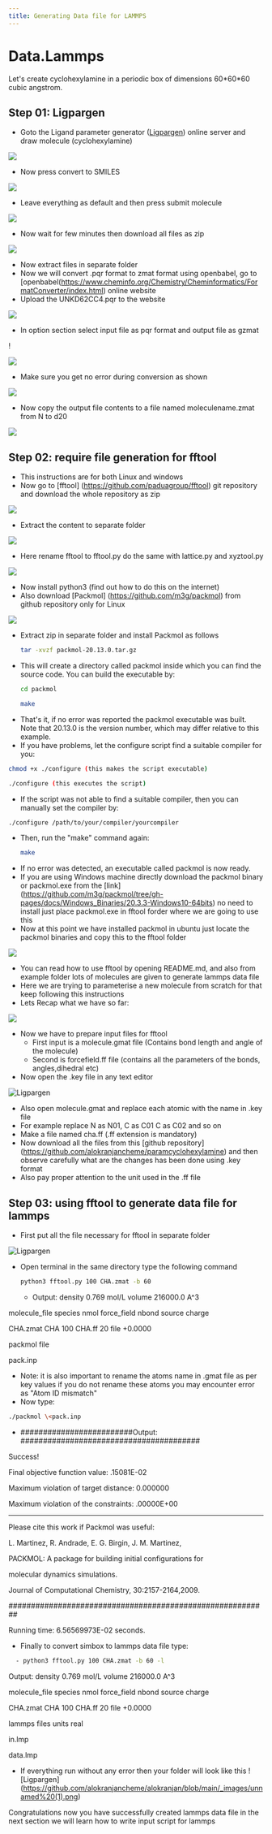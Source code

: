 ```yaml
---
title: Generating Data file for LAMMPS
---
```


# Data.Lammps

Let's create cyclohexylamine in a periodic box of dimensions 60\*60\*60 cubic angstrom.

## Step 01: Ligpargen

- Goto the Ligand parameter generator ([Ligpargen](http://zarbi.chem.yale.edu/ligpargen/moleculeDraw.html)) online server and draw molecule (cyclohexylamine)

<p align="left">
  <img src="https://github.com/alokranjancheme/alokranjan/blob/main/_images/unnamed%20(16).png" />
</p>

- Now press convert to SMILES 

<p align="left">
  <img src="https://github.com/alokranjancheme/alokranjan/blob/main/_images/unnamed%20(15).png" />
</p>

- Leave everything as default and then press submit molecule

<p align="left">
  <img src="https://github.com/alokranjancheme/alokranjan/blob/main/_images/unnamed%20(14).png" />
</p>

- Now wait for few minutes then download all files as zip

<p align="left">
  <img src="https://github.com/alokranjancheme/alokranjan/blob/main/_images/unnamed%20(13).png" />
</p>

- Now extract files in separate folder
- Now we will convert .pqr format to zmat format using openbabel, go to [openbabel(https://www.cheminfo.org/Chemistry/Cheminformatics/FormatConverter/index.html) online website
- Upload the UNKD62CC4.pqr to the website

<p align="left">
  <img src="https://github.com/alokranjancheme/alokranjan/blob/main/_images/unnamed%20(11).png" />
</p>

- In option section select input file as pqr format and output file as gzmat

!<p align="left">
  <img src="https://github.com/alokranjancheme/alokranjan/blob/main/_images/unnamed%20(10).png" />
</p>

- Make sure you get no error during conversion as shown

<p align="left">
  <img src="https://github.com/alokranjancheme/alokranjan/blob/main/_images/unnamed%20(9).png" />
</p>

- Now copy the output file contents to a file named moleculename.zmat from N to d20

<p align="left">
  <img src="https://github.com/alokranjancheme/alokranjan/blob/main/_images/unnamed%20(8).png" />
</p>

## Step 02: require file generation for fftool

- This instructions are for both Linux and windows
- Now go to [fftool] (https://github.com/paduagroup/fftool) git repository and download the whole repository as zip

<p align="left">
  <img src="https://github.com/alokranjancheme/alokranjan/blob/main/_images/unnamed%20(7).png" />
</p>

- Extract the content to separate folder

<p align="left">
  <img src="https://github.com/alokranjancheme/alokranjan/blob/main/_images/unnamed%20(6).png" />
</p>

- Here rename fftool to fftool.py do the same with lattice.py and xyztool.py

<p align="left">
  <img src="https://github.com/alokranjancheme/alokranjan/blob/main/_images/unnamed%20(5).png" />
</p>

- Now install python3 (find out how to do this on the internet)
- Also download [Packmol] (https://github.com/m3g/packmol) from github repository only for Linux

<p align="left">
  <img src="https://github.com/alokranjancheme/alokranjan/blob/main/_images/unnamed%20(21).png" />
</p>

- Extract zip in separate folder and install Packmol as follows
  ```bash
  tar -xvzf packmol-20.13.0.tar.gz
  ```
- This will create a directory called packmol inside which you can find the source code. You can build the executable by:
  ```bash
  cd packmol
  ```
  ```bash
  make
  ```
- That's it, if no error was reported the packmol executable was built. Note that 20.13.0 is the version number, which may differ relative to this example.
- If you have problems, let the configure script find a suitable compiler for you:
 ```bash
 chmod +x ./configure (this makes the script executable)
 ```
  ```bash
  ./configure (this executes the script)
  ```
- If the script was not able to find a suitable compiler, then you can manually set the compiler by:
 ```bash
 ./configure /path/to/your/compiler/yourcompiler
 ```
- Then, run the "make" command again:
  ```bash 
  make
  ```
- If no error was detected, an executable called packmol is now ready.
- If you are using Windows machine directly download the packmol binary or packmol.exe from the [link] (https://github.com/m3g/packmol/tree/gh-pages/docs/Windows_Binaries/20.3.3-Windows10-64bits) no need to install just place packmol.exe in fftool forder where we are going to use this
- Now at this point we have installed packmol in ubuntu just locate the packmol binaries and copy this to the fftool folder

<p align="left">
  <img src="https://github.com/alokranjancheme/alokranjan/blob/main/_images/unnamed%20(4).png" />
</p>

- You can read how to use fftool by opening README.md, and also from example folder lots of molecules are given to generate lammps data file
- Here we are trying to parameterise a new molecule from scratch for that keep following this instructions
- Lets Recap what we have so far:

<p align="left">
  <img src="https://user-images.githubusercontent.com/125783050/222965145-51c6be2f-3175-4e06-904f-2b61a0db3c4c.png" />
</p>

- Now we have to prepare input files for fftool
  - First input is a molecule.gmat file (Contains bond length and angle of the molecule)
  - Second is forcefield.ff file (contains all the parameters of the bonds, angles,dihedral etc)
- Now open the .key file in any text editor

![Ligpargen](https://github.com/alokranjancheme/alokranjan/blob/main/_images/unnamed%20(12).png)

- Also open molecule.gmat and replace each atomic with the name in .key file
- For example replace N as N01, C as C01 C as C02 and so on
- Make a file named cha.ff (.ff extension is mandatory)
- Now download all the files from this [github repository] (https://github.com/alokranjancheme/paramcyclohexylamine) and then observe carefully what are the changes has been done using .key format
- Also pay proper attention to the unit used in the .ff file

## Step 03: using fftool to generate data file for lammps

- First put all the file necessary for fftool in separate folder

![Ligpargen](https://github.com/alokranjancheme/alokranjan/blob/main/_images/unnamed%20(2).png)

- Open terminal in the same directory type the following command
  ```bash
  python3 fftool.py 100 CHA.zmat -b 60
  ```
  - Output: density 0.769 mol/L volume 216000.0 A^3

molecule\_file species nmol force\_field nbond source charge

CHA.zmat CHA 100 CHA.ff 20 file +0.0000

packmol file

pack.inp

- Note: it is also important to rename the atoms name in .gmat file as per key values if you do not rename these atoms you may encounter error as "Atom ID mismatch"
- Now type:

 ```bash
 ./packmol \<pack.inp
 ```
  - #########################Output: ########################################

Success!

Final objective function value: .15081E-02

Maximum violation of target distance: 0.000000

Maximum violation of the constraints: .00000E+00

--------------------------------------------------------------------------------

Please cite this work if Packmol was useful:

L. Martinez, R. Andrade, E. G. Birgin, J. M. Martinez,

PACKMOL: A package for building initial configurations for

molecular dynamics simulations.

Journal of Computational Chemistry, 30:2157-2164,2009.

##########################################################

Running time: 6.56569973E-02 seconds.

- Finally to convert simbox to lammps data file type:
```bash
  - python3 fftool.py 100 CHA.zmat -b 60 -l
```

Output: density 0.769 mol/L volume 216000.0 A^3

molecule\_file species nmol force\_field nbond source charge

CHA.zmat CHA 100 CHA.ff 20 file +0.0000

lammps files units real

in.lmp

data.lmp

- If everything run without any error then your folder will look like this
![Ligpargen] (https://github.com/alokranjancheme/alokranjan/blob/main/_images/unnamed%20(1).png)

Congratulations now you have successfully created lammps data file in the next section we will learn how to write input script for lammps

